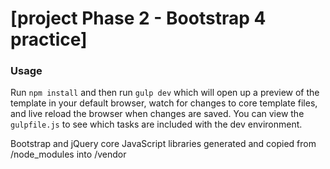 # [project Phase 2 - Bootstrap 4 practice]

### Usage

Run `npm install` and then run `gulp dev` which will open up a preview of the template in your default browser, watch for changes to core template files, and live reload the browser when changes are saved. You can view the `gulpfile.js` to see which tasks are included with the dev environment.

Bootstrap and jQuery core JavaScript libraries generated and copied from /node_modules into /vendor 
